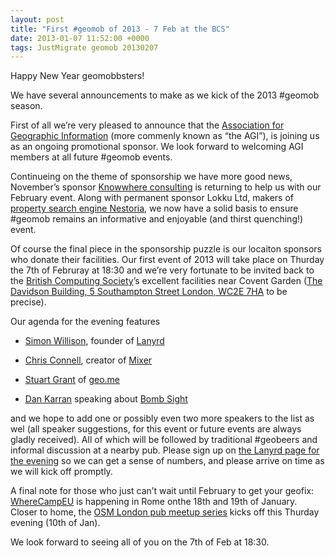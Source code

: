 ```yaml
--- 
layout: post
title: "First #geomob of 2013 - 7 Feb at the BCS"
date: 2013-01-07 11:52:00 +0000
tags: JustMigrate geomob 20130207
---
```

Happy New Year geomobbsters!

We have several announcements to make as we kick of the 2013 #geomob season.

First of all we’re very pleased to announce that the [Association for Geographic Information](http://www.agi.org.uk/) (more commenly known as “the AGI”), is joining us as an ongoing promotional sponsor. We look forward to welcoming AGI members at all future #geomob events.

Continueing on the theme of sponsorship we have more good news, November’s sponsor [Knowwhere consulting](http://knowwhereconsulting.co.uk/) is returning to help us with our February event. Along with permanent sponsor Lokku Ltd, makers of [property search engine Nestoria](http://www.nestoria.com/), we now have a solid basis to ensure #geomob remains an informative and enjoyable (and thirst quenching!) event. 

Of course the final piece in the sponsorship puzzle is our locaiton sponsors who donate their facilities. Our first event of 2013 will take place on Thurday the 7th of Februray at 18:30 and we’re very fortunate to be invited back to the [British Computing Society](http://www.bcs.org)’s excellent facilities near Covent Garden ([The Davidson Building, 5 Southampton Street London, WC2E 7HA](http://www.openstreetmap.org/?mlat=51.5108&mlon=-0.1218&zoom=18&layers=M) to be precise).

Our agenda for the evening features

*   [Simon Willison](https://twitter.com/simonw), founder of [Lanyrd](https://lanyrd.com/)

*   [Chris Connell](https://twitter.com/connellchris), creator of [Mixer](http://www.getmixer.com/)

*   [Stuart Grant](https://twitter.com/docstuart) of [geo.me](http://www.geo.me/)

*   [Dan Karran](https://twitter.com/dankarran) speaking about [Bomb Sight](http://www.bombsight.org)

and we hope to add one or possibly even two more speakers to the list as wel (all speaker suggestions, for this event or future events are always gladly received). All of which will be followed by traditional #geobeers and informal discussion at a nearby pub. Please sign up on [the Lanyrd page for the evening](http://lanyrd.com/2013/geomob-february/) so we can get a sense of numbers, and please arrive on time as we will kick off promptly.

A final note for those who just can’t wait until February to get your geofix: [WhereCampEU](http://wherecamp.eu/) is happening in Rome onthe 18th and 19th of January. Closer to home, the [OSM London pub meetup series](http://wiki.openstreetmap.org/wiki/London/Winter_2012-2013_Pub_Meetup) kicks off this Thurday evening (10th of Jan).

We look forward to seeing all of you on the 7th of Feb at 18:30.
